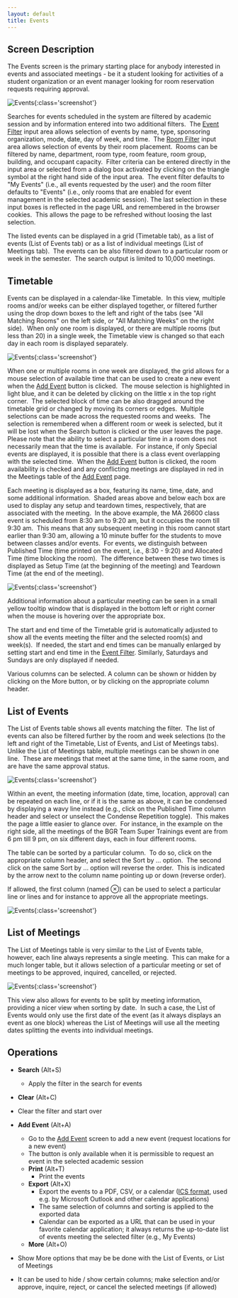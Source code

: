```yaml
---
layout: default
title: Events
---
```



## Screen Description

The Events screen is the primary starting place for anybody interested in events and associated meetings - be it a student looking for activities of a student organization or an event manager looking for room reservation requests requiring approval.

![Events](images/events-1.png){:class='screenshot'}

Searches for events scheduled in the system are filtered by academic session and by information entered into two additional filters.  The [Event Filter](events-event-filter) input area allows selection of events by name, type, sponsoring organization, mode, date, day of week, and time.  The [Room Filter](events-room-filter) input area allows selection of events by their room placement.  Rooms can be filtered by name, department, room type, room feature, room group, building, and occupant capacity.  Filter criteria can be entered directly in the input area or selected from a dialog box activated by clicking on the triangle symbol at the right hand side of the input area.  The event filter defaults to "My Events" (i.e., all events requested by the user) and the room filter defaults to "Events" (i.e., only rooms that are enabled for event management in the selected academic session). The last selection in these input boxes is reflected in the page URL and remembered in the browser cookies.  This allows the page to be refreshed without loosing the last selection.

The listed events can be displayed in a grid (Timetable tab), as a list of events (List of Events tab) or as a list of individual meetings (List of Meetings tab).  The events can be also filtered down to a particular room or week in the semester.  The search output is limited to 10,000 meetings.

## Timetable

Events can be displayed in a calendar-like Timetable.  In this view, multiple rooms and/or weeks can be either displayed together, or filtered further using the drop down boxes to the left and right of the tabs (see "All Matching Rooms" on the left side, or "All Matching Weeks" on the right side).  When only one room is displayed, or there are multiple rooms (but less than 20) in a single week, the Timetable view is changed so that each day in each room is displayed separately.

![Events](images/events-2.png){:class='screenshot'}

When one or multiple rooms in one week are displayed, the grid allows for a mouse selection of available time that can be used to create a new event when the [Add Event](add-event) button is clicked.  The mouse selection is highlighted in light blue, and it can be deleted by clicking on the little x in the top right corner.  The selected block of time can be also dragged around the timetable grid or changed by moving its corners or edges.  Multiple selections can be made across the requested rooms and weeks.  The selection is remembered when a different room or week is selected, but it will be lost when the Search button is clicked or the user leaves the page.  Please note that the ability to select a particular time in a room does not necessarily mean that the time is available.  For instance, if only Special events are displayed, it is possible that there is a class event overlapping with the selected time.  When the [Add Event](add-event) button is clicked, the room availability is checked and any conflicting meetings are displayed in red in the Meetings table of the [Add Event](add-event) page.

Each meeting is displayed as a box, featuring its name, time, date, and some additional information.  Shaded areas above and below each box are used to display any setup and teardown times, respectively, that are associated with the meeting.  In the above example, the MA 26600 class event is scheduled from 8:30 am to 9:20 am, but it occupies the room till 9:30 am.  This means that any subsequent meeting in this room cannot start earlier than 9:30 am, allowing a 10 minute buffer for the students to move between classes and/or events.  For events, we distinguish between Published Time (time printed on the event, i.e., 8:30 - 9:20) and Allocated Time (time blocking the room).  The difference between these two times is displayed as Setup Time (at the beginning of the meeting) and Teardown Time (at the end of the meeting).


![Events](images/events-3.png){:class='screenshot'}

Additional information about a particular meeting can be seen in a small yellow tooltip window that is displayed in the bottom left or right corner when the mouse is hovering over the appropriate box.

The start and end time of the Timetable grid is automatically adjusted to show all the events meeting the filter and the selected room(s) and week(s).  If needed, the start and end times can be manually enlarged by setting start and end time in the [Event Filter](events-event-filter). Similarly, Saturdays and Sundays are only displayed if needed.

Various columns can be selected. A column can be shown or hidden by clicking on the More button, or by clicking on the appropriate column header.

## List of Events

The List of Events table shows all events matching the filter.  The list of events can also be filtered further by the room and week selections (to the left and right of the Timetable, List of Events, and List of Meetings tabs).  Unlike the List of Meetings table, multiple meetings can be shown in one line.  These are meetings that meet at the same time, in the same room, and are have the same approval status.

![Events](images/events-4.png){:class='screenshot'}

Within an event, the meeting information (date, time, location, approval) can be repeated on each line, or if it is the same as above, it can be condensed by displaying a wavy line instead (e.g., click on the Published Time column header and select or unselect the Condense Repetition toggle).  This makes the page a little easier to glance over.  For instance, in the example on the right side, all the meetings of the BGR Team Super Trainings event are from 6 pm till 9 pm, on six different days, each in four different rooms.

The table can be sorted by a particular column.  To do so, click on the appropriate column header, and select the Sort by ... option.  The second click on the same Sort by ... option will reverse the order.  This is indicated by the arrow next to the column name pointing up or down (reverse order).

If allowed, the first column (named ⊗) can be used to select a particular line or lines and for instance to approve all the appropriate meetings.

![Events](images/events-5.png){:class='screenshot'}

## List of Meetings

The List of Meetings table is very similar to the List of Events table, however, each line always represents a single meeting.  This can make for a much longer table, but it allows selection of a particular meeting or set of meetings to be approved, inquired, cancelled, or rejected.

![Events](images/events-6.png){:class='screenshot'}

This view also allows for events to be split by meeting information, providing a nicer view when sorting by date.  In such a case, the List of Events would only use the first date of the event (as it always displays an event as one block) whereas the List of Meetings will use all the meeting dates splitting the events into individual meetings.

## Operations

* **Search** (Alt+S)
	* Apply the filter in the search for events

* **Clear** (Alt+C)

* Clear the filter and start over

* **Add Event** (Alt+A)
	* Go to the [Add Event](add-event) screen to add a new event (request locations for a new event)
	* The button is only available when it is permissible to request an event in the selected academic session
	* **Print** (Alt+T)
		* Print the events
	* **Export** (Alt+X)
		* Export the events to a PDF, CSV, or a calendar ([ICS format](http://en.wikipedia.org/wiki/ICalendar), used e.g. by Microsoft Outlook and other calendar applications)
		* The same selection of columns and sorting is applied to the exported data
		* Calendar can be exported as a URL that can be used in your favorite calendar application; it always returns the up-to-date list of events meeting the selected filter (e.g., My Events)
	* **More** (Alt+O)

* Show More options that may be be done with the List of Events, or List of Meetings

* It can be used to hide / show certain columns; make selection and/or approve, inquire, reject, or cancel the selected meetings (if allowed)
